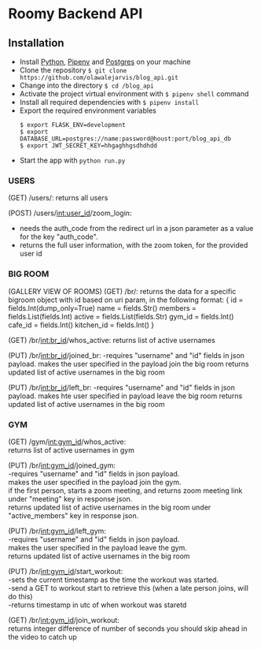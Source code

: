 # Roomy Backend API

## Installation
  - Install [Python](https://www.python.org/downloads/), [Pipenv](https://docs.pipenv.org/) and [Postgres](https://www.postgresql.org/) on your machine
  - Clone the repository `$ git clone https://github.com/olawalejarvis/blog_api.git`
  - Change into the directory `$ cd /blog_api`
  - Activate the project virtual environment with `$ pipenv shell` command
  - Install all required dependencies with `$ pipenv install`
  - Export the required environment variables
      ```
      $ export FLASK_ENV=development
      $ export DATABASE_URL=postgres://name:password@houst:port/blog_api_db
      $ export JWT_SECRET_KEY=hhgaghhgsdhdhdd
      ```
  - Start the app with `python run.py`


<h3>USERS</h3>
(GET) /users/:
returns all users

(POST) /users/<int:user_id>/zoom_login:
- needs the auth_code from the redirect url in a json parameter as a value for the key "auth_code".
- returns the full user information, with the zoom token, for the provided user id

<h3>BIG ROOM</h3>
(GALLERY VIEW OF ROOMS)  
(GET) /br/<int:br_id>:
returns the data for a specific bigroom object with id based on uri param, in the following format: 
{  
 id = fields.Int(dump_only=True)  
  name = fields.Str()  
  members = fields.List(fields.Int)  
  active = fields.List(fields.Str)  
  gym_id = fields.Int()  
  cafe_id = fields.Int()  
  kitchen_id = fields.Int()  
}  

(GET) /br/<int:br_id>/whos_active:
 returns list of active usernames

(PUT) /br/<int:br_id>/joined_br:
-requires "username" and "id" fields in json payload.
makes the user specified in the payload join the big room
returns updated list of active usernames in the big room


(PUT) /br/<int:br_id>/left_br:
-requires "username" and "id" fields in json payload.
makes hte user specified in payload leave the big room
returns updated list of active usernames in the big room


<h3>GYM</h3>
  
(GET) /gym/<int:gym_id>/whos_active:  
 returns list of active usernames in gym  

(PUT) /br/<int:gym_id>/joined_gym:  
-requires "username" and "id" fields in json payload.  
makes the user specified in the payload join the gym.  
if the first person, starts a zoom meeting, and returns zoom meeting link under "meeting" key in response json.  
returns updated list of active usernames in the big room under "active_members" key in response json.  

(PUT) /br/<int:gym_id>/left_gym:   
-requires "username" and "id" fields in json payload.  
makes the user specified in the payload leave the gym.   
returns updated list of active usernames in the big room   

(PUT) /br/<int:gym_id>/start_workout:  
-sets the current timestamp as the time the workout was started.    
-send a GET to workout start to retrieve this (when a late person joins, will do this)   
-returns timestamp in utc of when workout was staretd  

(GET) /br/<int:gym_id>/join_workout:  
returns integer difference of number of seconds you should skip ahead in the video to catch up











